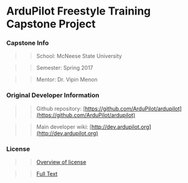 # ArduPilot Freestyle Training Capstone Project

### Capstone Info ###

>>School: McNeese State University

>>Semester: Spring 2017

>>Mentor: Dr. Vipin Menon

### Original Developer Information ###

>>Github repository: [https://github.com/ArduPilot/ardupilot](https://github.com/ArduPilot/ardupilot)

>>Main developer wiki: [http://dev.ardupilot.org](http://dev.ardupilot.org)

### License ###
>>[Overview of license](http://dev.ardupilot.com/wiki/license-gplv3)

>>[Full Text](https://github.com/ArduPilot/ardupilot/blob/master/COPYING.txt)

